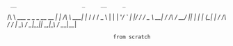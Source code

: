 
     __                     _     __     _   
  /\ \ \___ _   _ _ __ __ _| | /\ \ \___| |_ 
 /  \/ / _ \ | | | '__/ _` | |/  \/ / _ \ __|
/ /\  /  __/ |_| | | | (_| | / /\  /  __/ |_ 
\_\ \/ \___|\__,_|_|  \__,_|_\_\ \/ \___|\__|
                                             
                                      from scratch
